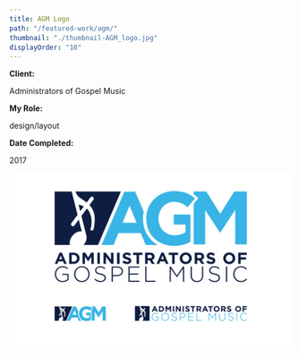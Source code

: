 ```yaml
---
title: AGM Logo
path: "/featured-work/agm/"
thumbnail: "./thumbnail-AGM_logo.jpg"
displayOrder: "10"
---
```

**Client:**

Administrators of Gospel Music

**My Role:**

design/layout

**Date Completed:**

2017

![AGM logo](./agm-logo.jpg)
